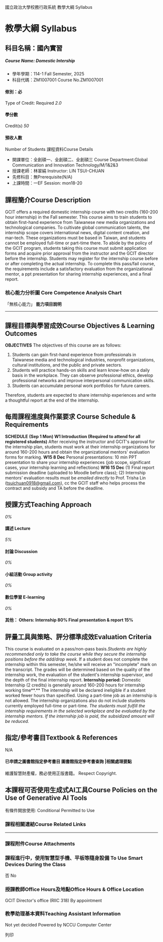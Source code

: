國立政治大學校務行政系統 教學大綱 Syllabus
# 教學大綱 Syllabus
##  科目名稱：國內實習
#####  Course Name: Domestic Intership
  * 學年學期：114-1 Fall Semester, 2025 
  * 科目代碼：ZM1007001 Course No.ZM1007001


#### 修別：必
Type of Credit: Required 
_2.0_
#### 學分數
Credit(s)
_50_
#### 預收人數
Number of Students
課程資料Course Details
  * 開課單位：全創碩一、全創碩二、全創碩三 Course Department:Global Communication and Innovation Technology/M/1&2&3 
  * 授課老師：林翠絹 Instructor: LIN TSUI-CHUAN 
  * 先修科目：無Prerequisite(N/A)
  * 上課時間：一EF Session: mon18-20


##  課程簡介Course Description
GCIT offers a required domestic internship course with two credits (160-200 hour internship) in the Fall semester. This course aims to train students to obtain first-hand experience from Taiwanese new media organizations and technological companies. To cultivate global communication talents, the internship scope covers international news, digital content creation, and mar-tech. These organizations must be based in Taiwan, and students cannot be employed full-time or part-time there. To abide by the policy of the GCIT program, students taking this course must submit application forms and acquire prior approval from the instructor and the GCIT director before the internship. Students may register for the internship course before or after completing the actual internship. To complete this pass/fail course, the requirements include a satisfactory evaluation from the organizational mentor, a ppt presentation for sharing internship experiences, and a final report.
###  核心能力分析圖 Core Competence Analysis Chart
「無核心能力」 
**能力項目說明**
* * *
##  課程目標與學習成效Course Objectives & Learning Outcomes 
**OBJECTIVES**
The objectives of this course are as follows:
  1. Students can gain first-hand experience from professionals in Taiwanese media and technological industries, nonprofit organizations, cultural institutions, and the public and private sectors. 
  2. Students will practice hands-on skills and learn know-how on a daily basis in the workplace. They can observe professional ethics, develop professional networks and improve interpersonal communication skills.
  3. Students can accumulate personal work portfolios for future careers. 


Therefore, students are expected to share internship experiences and write a thoughtful report at the end of the internship.
##  每周課程進度與作業要求 Course Schedule & Requirements
**SCHEDULE**
**(Sep 1 Mon) W1 Introduction (Required to attend for all registered students)**
After receiving the instructor and GCIT's approval for the internship plan, students must work at their internship organizations for around 160-200 hours and obtain the organizational mentors' evaluation forms for marking. 
**W15 8 Dec**
Personal presentations: 10 min PPT presentation to share your internship experiences (job scope, significant cases, your internship learning and reflections) 
**W16 15 Dec**
(1) Final report submission deadline (uploaded to Moodle before class); 
(2) Internship mentors’ evaluation results must be _emailed directly_ to Prof. Trisha Lin (tsuichuan0918@gmail.com), cc the GCIT staff who helps process the contract and subsidy and TA before the deadline. 
##  授課方式Teaching Approach
_0%_
####  講述 Lecture
_5%_
####  討論 Discussion
_0%_
####  小組活動 Group activity
_0%_
####  數位學習 E-learning
_0%_
####  其他： Others: Internship 80% Final presentation & report 15% 
##  評量工具與策略、評分標準成效Evaluation Criteria
This course is evaluated on a pass/non-pass basis._Students are highly recommended only to take the course while they secure the internship positions before the add/drop week._ If a student does not complete the internship within this semester, he/she will receive an "incomplete" mark on the transcript. The grades will be determined based on the quality of the internship work, the evaluation of the student's internship supervisor, and the depth of the final internship report. 
**Internship period:**
Domestic Internship (2 credits) is generally around 160-200 hours for internship working time**.** The internship will be declared ineligible if a student worked fewer hours than specified. Using a part-time job as an internship is not allowed. The internship organizations also do not include students currently employed full-time or part-time. _The students must fulfill the internship requirements in the selected workplace and be evaluated by the internship mentors. If the internship job is paid, the subsidized amount will be reduced._
##  指定/參考書目Textbook & References
N/A
####  已申請之圖書館指定參考書目  圖書館指定參考書查詢 |相關處理要點
維護智慧財產權，務必使用正版書籍。 Respect Copyright.
##  本課程可否使用生成式AI工具Course Policies on the Use of Generative AI Tools
有條件開放使用: Conditional Permitted to Use 
###  課程相關連結Course Related Links
* * *
###  課程附件Course Attachments
###  課程進行中，使用智慧型手機、平板等隨身設備 To Use Smart Devices During the Class
否  No
###  授課教師Office Hours及地點Office Hours & Office Location
GCIT Director's office (RIIC 318) By appointment
###  教學助理基本資料Teaching Assistant Information
Not yet decided
Powered by NCCU Computer Center
  
列印
